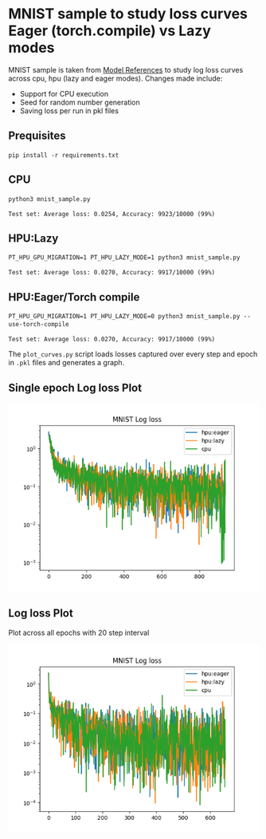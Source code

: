 # MNIST sample to study loss curves Eager (torch.compile) vs Lazy modes

MNIST sample is taken from [Model References](https://github.com/HabanaAI/Model-References/blob/master/PyTorch/examples/gpu_migration/simple_examples/mnist/main.py) to study log loss curves across cpu, hpu (lazy and eager modes). Changes made include:
- Support for CPU execution
- Seed for random number generation
- Saving loss per run in pkl files

## Prequisites

```
pip install -r requirements.txt
```

## CPU
```
python3 mnist_sample.py
```
```
Test set: Average loss: 0.0254, Accuracy: 9923/10000 (99%)
```

## HPU:Lazy
```
PT_HPU_GPU_MIGRATION=1 PT_HPU_LAZY_MODE=1 python3 mnist_sample.py
```
```
Test set: Average loss: 0.0270, Accuracy: 9917/10000 (99%)
```

## HPU:Eager/Torch compile
```
PT_HPU_GPU_MIGRATION=1 PT_HPU_LAZY_MODE=0 python3 mnist_sample.py --use-torch-compile
```
```
Test set: Average loss: 0.0270, Accuracy: 9917/10000 (99%)
```

The `plot_curves.py` script loads losses captured over every step and epoch in `.pkl` files and generates a graph.

## Single epoch Log loss Plot

![plot](./MNIST_loss_curve_single_epoch.png)


## Log loss Plot

Plot across all epochs with 20 step interval

![plot](./MNIST_hpu_cpu_loss_curve.png)